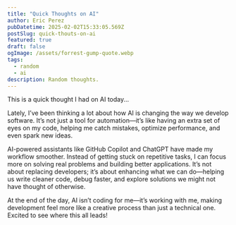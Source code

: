 ```yaml
---
title: "Quick Thoughts on AI"
author: Eric Perez
pubDatetime: 2025-02-02T15:33:05.569Z
postSlug: quick-thouts-on-ai
featured: true
draft: false
ogImage: /assets/forrest-gump-quote.webp
tags:
  - random
  - ai
description: Random thoughts.
---
```


This is a quick thought I had on AI today...

Lately, I’ve been thinking a lot about how AI is changing the way we develop software. It’s not just a tool for automation—it’s like having an extra set of eyes on my code, helping me catch mistakes, optimize performance, and even spark new ideas.

AI-powered assistants like GitHub Copilot and ChatGPT have made my workflow smoother. Instead of getting stuck on repetitive tasks, I can focus more on solving real problems and building better applications. It’s not about replacing developers; it’s about enhancing what we can do—helping us write cleaner code, debug faster, and explore solutions we might not have thought of otherwise.

At the end of the day, AI isn’t coding for me—it’s working with me, making development feel more like a creative process than just a technical one. Excited to see where this all leads!
